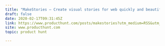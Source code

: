 ```yaml
---
title: "MakeStories — Create visual stories for web quickly and beautifully!"
draft: false
date: 2020-02-17T09:31:45Z
link: https://www.producthunt.com/posts/makestories?utm_medium=RSS&utm_source=hune
site: www.producthunt.com
topic: product hunt  

---
```

